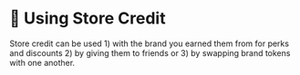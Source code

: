 # 🤩 Using Store Credit

Store credit can be used 1) with the brand you earned them from for perks and discounts 2) by giving them to friends or 3) by swapping brand tokens with one another.


